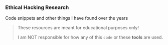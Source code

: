 ### Ethical Hacking Research

Code snippets and other things I have found over the years


> These resources are meant for educational purposes only!
> 
> I am NOT responsible for how any of this `code` or these **tools** are used. 
